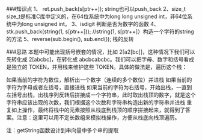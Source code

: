 ###知识点
1、 ret.push_back(s[ptr++]);     string也可以push_back
2、size_t     size_t是标准C库中定义的，在64位系统中为long long unsigned int，非64位系统中为long unsigned int。
3、isdigit         判断是否为数字的函数
4、 stk.push_back(string(1, s[ptr++]));         //string(1, s[ptr++]）构造一个字符的string的方法
5、reverse(sub.begin(), sub.end());        栈的反转



###思路
本题中可能出现括号嵌套的情况，比如 2[a2[bc]]，这种情况下我们可以先转化成 2[abcbc]，在转化成 abcbcabcbc。我们可以把字母、数字和括号看成是独立的 TOKEN，并用栈来维护这些 TOKEN。具体的做法是，遍历这个栈：

如果当前的字符为数位，解析出一个数字（连续的多个数位）并进栈
如果当前的字符为字母或者左括号，直接进栈
如果当前的字符为右括号，开始出栈，一直到左括号出栈，出栈序列反转后拼接成一个字符串，此时取出栈顶的数字，就是这个字符串应该出现的次数，我们根据这个次数和字符串构造出新的字符串并进栈
重复如上操作，最终将栈中的元素按照从栈底到栈顶的顺序拼接起来，就得到了答案。注意：这里可以用不定长数组来模拟栈操作，方便从栈底向栈顶遍历。

注：getString函数设计到串向量中多个串的提取
